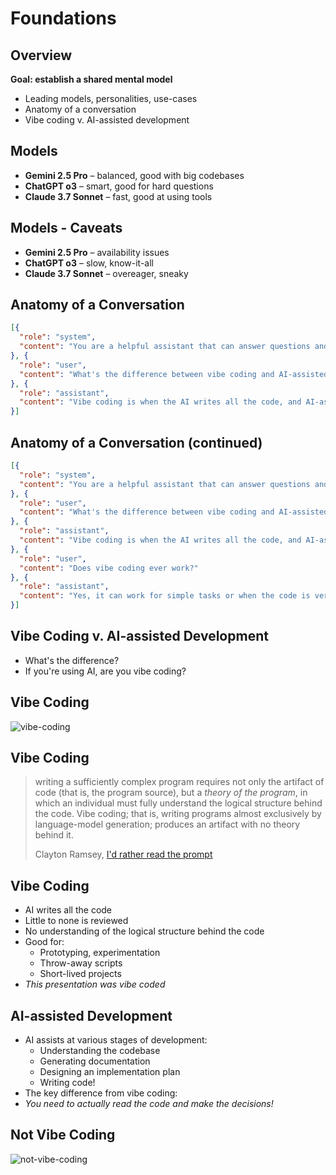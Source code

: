 # Foundations
<!-- section-time: 10m -->

## Overview

**Goal: establish a shared mental model**

* Leading models, personalities, use-cases
* Anatomy of a conversation
* Vibe coding v. AI-assisted development

## Models

* **Gemini 2.5 Pro** – balanced, good with big codebases
* **ChatGPT o3** – smart, good for hard questions
* **Claude 3.7 Sonnet** – fast, good at using tools

## Models - Caveats

* **Gemini 2.5 Pro** – availability issues
* **ChatGPT o3** – slow, know-it-all
* **Claude 3.7 Sonnet** – overeager, sneaky

## Anatomy of a Conversation

```json
[{
  "role": "system",
  "content": "You are a helpful assistant that can answer questions and help with tasks."
}, {
  "role": "user",
  "content": "What's the difference between vibe coding and AI-assisted development?"
}, {
  "role": "assistant",
  "content": "Vibe coding is when the AI writes all the code, and AI-assisted development is when the AI helps you write the code."
}]
```

## Anatomy of a Conversation (continued)

```json
[{
  "role": "system",
  "content": "You are a helpful assistant that can answer questions and help with tasks."
}, {
  "role": "user",
  "content": "What's the difference between vibe coding and AI-assisted development?"
}, {
  "role": "assistant",
  "content": "Vibe coding is when the AI writes all the code, and AI-assisted development is when the AI helps you write the code."
}, {
  "role": "user",
  "content": "Does vibe coding ever work?"
}, {
  "role": "assistant",
  "content": "Yes, it can work for simple tasks or when the code is very short-lived."
}]
```

## Vibe Coding v. AI-assisted Development

- What's the difference?
- If you're using AI, are you vibe coding?

## Vibe Coding 

<!-- hide-title -->

![vibe-coding](/vibe-coding.png)

## Vibe Coding
<!-- hide-title -->

> writing a sufficiently complex program requires not only the artifact of code (that is, the program source), but a *theory of the program*, in which an individual must fully understand the logical structure behind the code. Vibe coding; that is, writing programs almost exclusively by language-model generation; produces an artifact with no theory behind it. 
>
> Clayton Ramsey, [I'd rather read the prompt](https://claytonwramsey.com/blog/prompt/)

## Vibe Coding 

* AI writes all the code
* Little to none is reviewed
* No understanding of the logical structure behind the code
* Good for:
  - Prototyping, experimentation
  - Throw-away scripts
  - Short-lived projects
* *This presentation was vibe coded*

## AI-assisted Development

* AI assists at various stages of development:
  - Understanding the codebase
  - Generating documentation
  - Designing an implementation plan
  - Writing code!
* The key difference from vibe coding:
* *You need to actually read the code and make the decisions!*

## Not Vibe Coding
<!-- hide-title -->

![not-vibe-coding](/not-vibe-coding.png)

<!-- This is what we're interested in. -->
<!-- TODO: Add slide to say as much? Or just discuss -->
